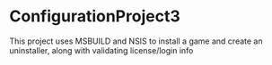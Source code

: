 # ConfigurationProject3
This project uses MSBUILD and NSIS to install a game and create an uninstaller, along with validating license/login info
